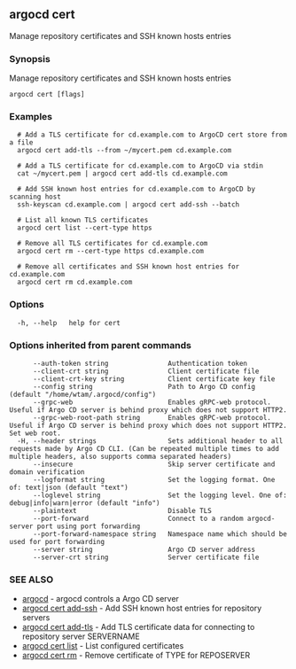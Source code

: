## argocd cert

Manage repository certificates and SSH known hosts entries

### Synopsis

Manage repository certificates and SSH known hosts entries

```
argocd cert [flags]
```

### Examples

```
  # Add a TLS certificate for cd.example.com to ArgoCD cert store from a file
  argocd cert add-tls --from ~/mycert.pem cd.example.com

  # Add a TLS certificate for cd.example.com to ArgoCD via stdin
  cat ~/mycert.pem | argocd cert add-tls cd.example.com

  # Add SSH known host entries for cd.example.com to ArgoCD by scanning host
  ssh-keyscan cd.example.com | argocd cert add-ssh --batch

  # List all known TLS certificates
  argocd cert list --cert-type https

  # Remove all TLS certificates for cd.example.com
  argocd cert rm --cert-type https cd.example.com

  # Remove all certificates and SSH known host entries for cd.example.com
  argocd cert rm cd.example.com

```

### Options

```
  -h, --help   help for cert
```

### Options inherited from parent commands

```
      --auth-token string               Authentication token
      --client-crt string               Client certificate file
      --client-crt-key string           Client certificate key file
      --config string                   Path to Argo CD config (default "/home/wtam/.argocd/config")
      --grpc-web                        Enables gRPC-web protocol. Useful if Argo CD server is behind proxy which does not support HTTP2.
      --grpc-web-root-path string       Enables gRPC-web protocol. Useful if Argo CD server is behind proxy which does not support HTTP2. Set web root.
  -H, --header strings                  Sets additional header to all requests made by Argo CD CLI. (Can be repeated multiple times to add multiple headers, also supports comma separated headers)
      --insecure                        Skip server certificate and domain verification
      --logformat string                Set the logging format. One of: text|json (default "text")
      --loglevel string                 Set the logging level. One of: debug|info|warn|error (default "info")
      --plaintext                       Disable TLS
      --port-forward                    Connect to a random argocd-server port using port forwarding
      --port-forward-namespace string   Namespace name which should be used for port forwarding
      --server string                   Argo CD server address
      --server-crt string               Server certificate file
```

### SEE ALSO

* [argocd](argocd.md)	 - argocd controls a Argo CD server
* [argocd cert add-ssh](argocd_cert_add-ssh.md)	 - Add SSH known host entries for repository servers
* [argocd cert add-tls](argocd_cert_add-tls.md)	 - Add TLS certificate data for connecting to repository server SERVERNAME
* [argocd cert list](argocd_cert_list.md)	 - List configured certificates
* [argocd cert rm](argocd_cert_rm.md)	 - Remove certificate of TYPE for REPOSERVER

